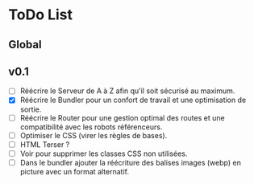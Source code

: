 # ToDo List

## Global

## v0.1

- [ ] Réécrire le Serveur de A à Z afin qu'il soit sécurisé au maximum.
- [x] Réécrire le Bundler pour un confort de travail et une optimisation de sortie.
- [ ] Réécrire le Router pour une gestion optimal des routes et une compatibilité avec les robots référenceurs.
- [ ] Optimiser le CSS (virer les règles de bases).
- [ ] HTML Terser ?
- [ ] Voir pour supprimer les classes CSS non utilisées.
- [ ] Dans le bundler ajouter la réécriture des balises images (webp) en picture avec un format alternatif.